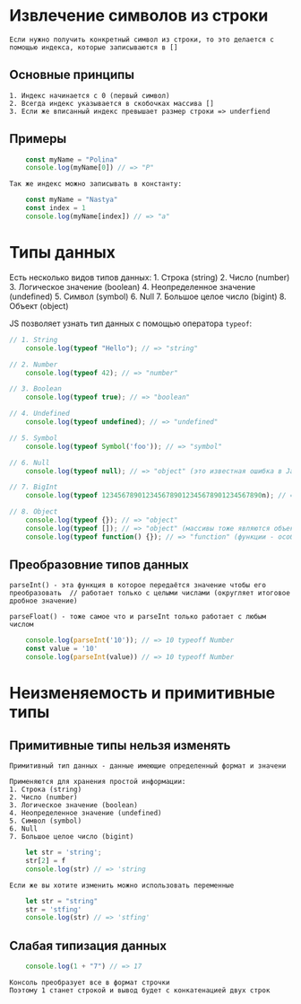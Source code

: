 # Извлечение символов из строки
    Если нужно получить конкретный символ из строки, то это делается с помощью индекса, которые записываются в []

## Основные принципы

    1. Индекс начинается с 0 (первый символ)
    2. Всегда индекс указывается в скобочках массива []
    3. Если же вписанный индекс превышает размер строки => underfiend

## Примеры

```javascript
    const myName = "Polina"
    console.log(myName[0]) // => "P"
```
    Так же индекс можно записывать в константу:
```javascript
    const myName = "Nastya"
    const index = 1
    console.log(myName[index]) // => "a"
```

# Типы данных
Есть несколько видов типов данных:
    1. Строка (string)
    2. Число (number)
    3. Логическое значение (boolean)
    4. Неопределенное значение (undefined)
    5. Символ (symbol)
    6. Null
    7. Большое целое число (bigint)
    8. Объект (object)

JS позволяет узнать тип данных с помощью оператора `typeof`:

```javascript
// 1. String
    console.log(typeof "Hello"); // => "string"

// 2. Number
    console.log(typeof 42); // => "number"

// 3. Boolean
    console.log(typeof true); // => "boolean"

// 4. Undefined
    console.log(typeof undefined); // => "undefined"

// 5. Symbol
    console.log(typeof Symbol('foo')); // => "symbol"

// 6. Null
    console.log(typeof null); // => "object" (это известная ошибка в JavaScript)

// 7. BigInt
    console.log(typeof 1234567890123456789012345678901234567890n); // => "bigint"

// 8. Object
    console.log(typeof {}); // => "object"
    console.log(typeof []); // => "object" (массивы тоже являются объектами)
    console.log(typeof function() {}); // => "function" (функции - особый вид объектов)
```
## Преобразовние типов данных
    parseInt() - эта функция в которое передаётся значение чтобы его преобразовать  // работает только с целыми числами (округляет итоговое дробное значение)
    
    parseFloat() - тоже самое что и parseInt только работает с любым числом

```javascript
    console.log(parseInt('10')); // => 10 typeoff Number
    const value = '10'
    console.log(parseInt(value)) // => 10 typeoff Number
```

# Неизменяемость и примитивные типы

## Примитивные типы нельзя изменять
    Примитивный тип данных - данные имеющие определенный формат и значени 
    
    Применяются для хранения простой информации:
    1. Строка (string)
    2. Число (number)
    3. Логическое значение (boolean)
    4. Неопределенное значение (undefined)
    5. Символ (symbol)
    6. Null
    7. Большое целое число (bigint)

```javascript
    let str = 'string';
    str[2] = f
    console.log(str) // => 'string
```

    Если же вы хотите изменить можно использовать переменные

```javascript
    let str = "string"
    str = 'stfing'
    console.log(str) // => 'stfing'
```

## Слабая типизация данных

```javascript
    console.log(1 + "7") // => 17
```
    Консоль преобразует все в формат строчки 
    Поэтому 1 станет строкой и вывод будет с конкатенацией двух строк

